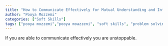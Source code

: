 ```yaml
---
title: "How to Communicate Effectively for Mutual Understanding and Influence"
author: "Pooya Mozzemi"
categories: ["Soft Skills"]
tags: ["pooya mozzemi","pooya moazzeni", "soft skills", "problem solving", "learning", "communication"]
---
```


If you are able to communicate effectively you are unstoppable.
